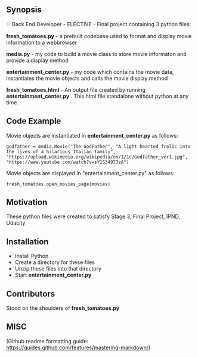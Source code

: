 ## Synopsis

:sparkles: Back End Developer - ELECTIVE - Final project containing  3 python files:

**fresh_tomatoes.py** - a prebuilt codebase used to format and display movie information to a webbrowser

**media.py** - my code to build a movie class to store movie informaton and provide a display method

**entertainment_center.py** - my code which contains the movie data, instantiates the movie objects and calls the movie display method

**fresh_tomatoes.html** - An output file created by running **entertainment_center.py** . This html file standalone without python at any time.



## Code Example
Movie objects are instantiated in **entertainment_center.py** as follows:

`godfather = media.Movie("The GodFather",
                        "A light hearted frolic into the lives of a hilarious Italian family",
                        "https://upload.wikimedia.org/wikipedia/en/1/1c/Godfather_ver1.jpg",
                        "https://www.youtube.com/watch?v=sY1S34973zA")
`                        
                        
Movie objects are displayed in "entertainment_center.py" as follows:

`fresh_tomatoes.open_movies_page(movies)                  
`

## Motivation

These python files were created to satisfy Stage 3, Final Project, IPND, Udacity

## Installation

* Install Python
* Create a directory for these files
* Unzip these files into that directory
* Start **entertainment_center.py**


## Contributors

Stood on the shoulders of **fresh_tomatoes.py** 

## MISC



(Github readme formatting guide: https://guides.github.com/features/mastering-markdown/)

